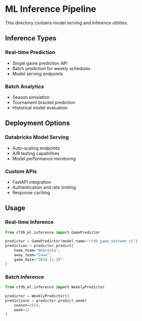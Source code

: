 # ML Inference Pipeline

This directory contains model serving and inference utilities.

## Inference Types

### Real-time Prediction
- Single game prediction API
- Batch prediction for weekly schedules
- Model serving endpoints

### Batch Analytics
- Season simulation
- Tournament bracket prediction
- Historical model evaluation

## Deployment Options

### Databricks Model Serving
- Auto-scaling endpoints
- A/B testing capabilities
- Model performance monitoring

### Custom APIs
- FastAPI integration
- Authentication and rate limiting
- Response caching

## Usage

### Real-time Inference
```python
from cfdb_ml.inference import GamePredictor

predictor = GamePredictor(model_name="cfdb_game_outcome_v1")
prediction = predictor.predict(
    home_team="Nebraska",
    away_team="Iowa",
    game_date="2024-11-29"
)
```

### Batch Inference
```python
from cfdb_ml.inference import WeeklyPredictor

predictor = WeeklyPredictor()
predictions = predictor.predict_week(
    season=2024,
    week=12
)
```